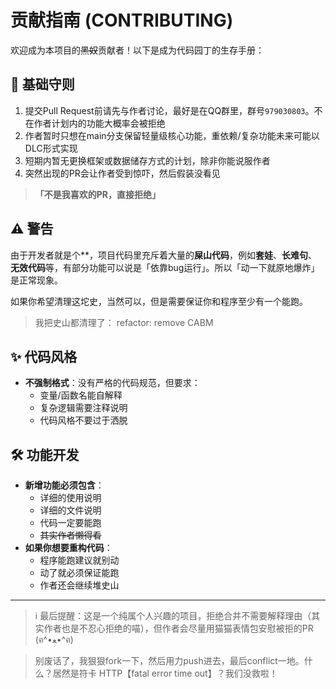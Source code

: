 # 贡献指南 (CONTRIBUTING)

欢迎成为本项目的~~黑奴~~贡献者！以下是成为代码园丁的生存手册：

## 🌱 基础守则
1. 提交Pull Request前请先与作者讨论，最好是在QQ群里，群号`979030803`。不在作者计划内的功能大概率会被拒绝
2. 作者暂时只想在main分支保留轻量级核心功能，重依赖/复杂功能未来可能以DLC形式实现
3. 短期内暂无更换框架或数据储存方式的计划，除非你能说服作者
4. 突然出现的PR会让作者受到惊吓，然后假装没看见
> **「不是我喜欢的PR，直接拒绝」** 

## ⚠️ 警告
由于开发者就是个\*\*，项目代码里充斥着大量的**屎山代码**，例如**套娃**、**长难句**、**无效代码**等，有部分功能可以说是「依靠bug运行」。所以「动一下就原地爆炸」是正常现象。

如果你希望清理这坨史，当然可以，但是需要保证你和程序至少有一个能跑。

> 我把史山都清理了： refactor: remove CABM

## ✨ 代码风格
- **不强制格式**：没有严格的代码规范，但要求：
  - 变量/函数名能自解释
  - 复杂逻辑需要注释说明
  - 代码风格不要过于洒脱

## 🛠️ 功能开发
- **新增功能必须包含**：
  - 详细的使用说明
  - 详细的文件说明
  - 代码一定要能跑
  - ~~其实作者懒得看~~
- **如果你想要重构代码**：
  - 程序能跑建议就别动
  - 动了就必须保证能跑
  - 作者还会继续堆史山
---

> ℹ️ 最后提醒：这是一个纯属个人兴趣的项目，拒绝合并不需要解释理由（其实作者也是不忍心拒绝的喵），但作者会尽量用猫猫表情包安慰被拒的PR (ฅ^•ﻌ•^ฅ)

> 别废话了，我狠狠fork一下，然后用力push进去，最后conflict一地。什么？居然是符卡 HTTP【fatal error time out】？我们没救啦！